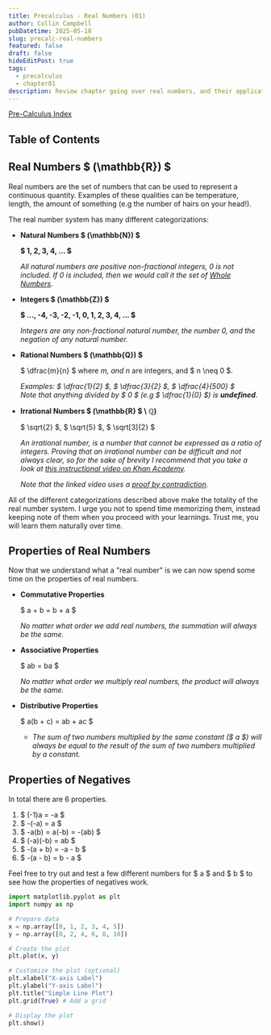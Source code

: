 ```yaml
---
title: Precalculus - Real Numbers (01)
author: Collin Campbell
pubDatetime: 2025-05-18
slug: precalc-real-numbers
featured: false
draft: false
hideEditPost: true
tags:
  - precalculus
  - chapter01
description: Review chapter going over real numbers, and their application.
---
```


[Pre-Calculus Index](./precalc-index)

## Table of Contents

## Real Numbers $ (\mathbb{R}) $

Real numbers are the set of numbers that can be used to represent a continuous
quantity. Examples of these qualities can be temperature, length, the amount of
something (e.g the number of hairs on your head!).

The real number system has many different categorizations:

- **Natural Numbers $ (\mathbb{N}) $**

  **$ 1, 2, 3, 4, ... $**

  _All natural numbers are positive non-fractional integers, 0 is not included._
  _If 0 is included, then we would call it the set of [Whole Numbers](https://www.cuemath.com/numbers/whole-numbers/)._

- **Integers $ (\mathbb{Z}) $**

  **$ ..., -4, -3, -2, -1, 0, 1, 2, 3, 4, ... $**

  _Integers are any non-fractional natural number, the number 0, and the_
  _negation of any natural number._

- **Rational Numbers $ (\mathbb{Q}) $**

  $ \dfrac{m}{n} $ where _m, and n_ are integers, and $ n \neq 0 $.

  _Examples: $ \dfrac{1}{2} $, $ \dfrac{3}{2} $, $ \dfrac{4}{500} $_ \
  _Note that anything divided by $ 0 $ (e.g $ \dfrac{1}{0} $) is **undefined**_.

- **Irrational Numbers $ (\mathbb{R} $ \ $\mathbb{Q})$**

  $ \sqrt{2} $, $ \sqrt{5} $, $ \sqrt[3]{2} $

  _An irrational number, is a number that cannot be expressed as a ratio of_
  _integers. Proving that an irrational number can be difficult and not always_
  _clear, so for the sake of brevity I recommend that you take a look at [this
  instructional video on Khan Academy](https://www.khanacademy.org/math/algebra/x2f8bb11595b61c86:irrational-numbers/x2f8bb11595b61c86:proofs-concerning-irrational-numbers/v/proof-that-square-root-of-2-is-irrational)._

  _Note that the linked video uses a [proof by contradiction](https://en.wikipedia.org/wiki/Proof_by_contradiction)._

All of the different categorizations described above make the totality of the
real number system. I urge you not to spend time memorizing them, instead
keeping note of them when you proceed with your learnings. Trust me, you will
learn them naturally over time.

## Properties of Real Numbers

Now that we understand what a "real number" is we can now spend some time
on the properties of real numbers.

- **Commutative Properties**

  $ a + b = b + a $

  _No matter what order we add real numbers, the summation will always be the same._

- **Associative Properties**

  $ ab = ba $

  _No matter what order we multiply real numbers, the product will always be the
  same._

- **Distributive Properties**

  $ a(b + c) = ab + ac $

  - _The sum of two numbers multiplied by the same constant ($ a $) will always be
    equal to the result of the sum of two numbers multiplied by a constant._

## Properties of Negatives

In total there are 6 properties.

1. $ (-1)a = -a $
2. $ -(-a) = a $
3. $ -a(b) = a(-b) = -(ab) $
4. $ (-a)(-b) = ab $
5. $ -(a + b) = -a - b $
6. $ -(a - b) = b - a $

Feel free to try out and test a few different numbers for $ a $ and $ b $ to see how
the properties of negatives work.

```python
import matplotlib.pyplot as plt
import numpy as np

# Prepare data
x = np.array([0, 1, 2, 3, 4, 5])
y = np.array([0, 2, 4, 6, 8, 10])

# Create the plot
plt.plot(x, y)

# Customize the plot (optional)
plt.xlabel("X-axis Label")
plt.ylabel("Y-axis Label")
plt.title("Simple Line Plot")
plt.grid(True) # Add a grid

# Display the plot
plt.show()
```
